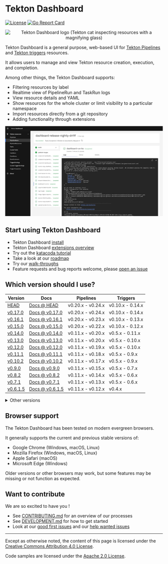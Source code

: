 # Tekton Dashboard

[![License](https://img.shields.io/badge/License-Apache%202.0-blue.svg)](https://github.com/tektoncd/dashboard/blob/main/LICENSE)
[![Go Report Card](https://goreportcard.com/badge/tektoncd/dashboard)](https://goreportcard.com/report/tektoncd/dashboard)

<p align="center">
  <img src="https://github.com/cdfoundation/artwork/blob/main/tekton/additional-artwork/tekton_dashboard/color/TektonDashboard_color.svg" alt="Tekton Dashboard logo (Tekton cat inspecting resources with a magnifying glass)" width="200" />
</p>

Tekton Dashboard is a general purpose, web-based UI for [Tekton Pipelines](https://github.com/tektoncd/pipeline) and [Tekton triggers](https://github.com/tektoncd/triggers) resources.

It allows users to manage and view Tekton resource creation, execution, and completion.

Among other things, the Tekton Dashboard supports:
- Filtering resources by label
- Realtime view of PipelineRun and TaskRun logs
- View resource details and YAML
- Show resources for the whole cluster or limit visibility to a particular namespace
- Import resources directly from a git repository
- Adding functionality through extensions

![Dashboard UI workloads page](docs/dashboard-ui.jpg)

## Start using Tekton Dashboard

- Tekton Dashboard [install](./docs/install.md)
- Tekton Dashboard [extensions overview](./docs/extensions.md)
- Try out the [katacoda tutorial](https://katacoda.com/tektoncd/scenarios/dashboard)
- Take a look at our [roadmap](./roadmap.md)
- Try our [walk-throughs](./docs/walkthrough/README.md)
- Feature requests and bug reports welcome, please [open an issue](https://github.com/tektoncd/dashboard/issues/new/choose)

## Which version should I use?

| Version | Docs | Pipelines | Triggers |
| ------- | ---- | --------- | -------- |
| [HEAD](./DEVELOPMENT.md) | [Docs @ HEAD](./docs/README.md) | v0.20.x - v0.24.x | v0.10.x - 0.14.x |
| [v0.17.0](https://github.com/tektoncd/dashboard/releases/tag/v0.17.0) | [Docs @ v0.17.0](https://github.com/tektoncd/dashboard/tree/v0.17.0/docs) | v0.20.x - v0.24.x | v0.10.x - 0.14.x |
| [v0.16.1](https://github.com/tektoncd/dashboard/releases/tag/v0.16.1) | [Docs @ v0.16.1](https://github.com/tektoncd/dashboard/tree/v0.16.1/docs) | v0.20.x - v0.23.x | v0.10.x - 0.13.x |
| [v0.15.0](https://github.com/tektoncd/dashboard/releases/tag/v0.15.0) | [Docs @ v0.15.0](https://github.com/tektoncd/dashboard/tree/v0.15.0/docs) | v0.20.x - v0.22.x | v0.10.x - 0.12.x |
| [v0.14.0](https://github.com/tektoncd/dashboard/releases/tag/v0.14.0) | [Docs @ v0.14.0](https://github.com/tektoncd/dashboard/tree/v0.14.0/docs) | v0.11.x - v0.20.x | v0.5.x - 0.11.x |
| [v0.13.0](https://github.com/tektoncd/dashboard/releases/tag/v0.13.0) | [Docs @ v0.13.0](https://github.com/tektoncd/dashboard/tree/v0.13.0/docs) | v0.11.x - v0.20.x | v0.5.x - 0.10.x |
| [v0.12.0](https://github.com/tektoncd/dashboard/releases/tag/v0.12.0) | [Docs @ v0.12.0](https://github.com/tektoncd/dashboard/tree/v0.12.0/docs) | v0.11.x - v0.19.x | v0.5.x - 0.10.x |
| [v0.11.1](https://github.com/tektoncd/dashboard/releases/tag/v0.11.1) | [Docs @ v0.11.1](https://github.com/tektoncd/dashboard/tree/v0.11.1/docs) | v0.11.x - v0.18.x | v0.5.x - 0.9.x |
| [v0.10.2](https://github.com/tektoncd/dashboard/releases/tag/v0.10.2) | [Docs @ v0.10.2](https://github.com/tektoncd/dashboard/tree/v0.10.2/docs) | v0.11.x - v0.17.x | v0.5.x - 0.9.x |
| [v0.9.0](https://github.com/tektoncd/dashboard/releases/tag/v0.9.0) | [Docs @ v0.9.0](https://github.com/tektoncd/dashboard/tree/v0.9.0/docs) | v0.11.x - v0.15.x | v0.5.x - 0.7.x |
| [v0.8.2](https://github.com/tektoncd/dashboard/releases/tag/v0.8.2) | [Docs @ v0.8.2](https://github.com/tektoncd/dashboard/tree/v0.8.2/docs) | v0.11.x - v0.14.x | v0.5.x - 0.6.x |
| [v0.7.1](https://github.com/tektoncd/dashboard/releases/tag/v0.7.1) | [Docs @ v0.7.1](https://github.com/tektoncd/dashboard/tree/v0.7.1/docs) | v0.11.x - v0.13.x | v0.5.x - 0.6.x |
| [v0.6.1.5](https://github.com/tektoncd/dashboard/releases/tag/v0.6.1.5) | [Docs @ v0.6.1.5](https://github.com/tektoncd/dashboard/tree/v0.6.1.5/docs) | v0.11.x - v0.12.x | v0.4.x |

<details>
  <summary>Other versions</summary>

  It is **strongly recommended** to use the **v0.6.1.4** release or newer for Tekton Pipelines v0.11.x and v0.12.x and Tekton Triggers v0.4.
  - This is a **critically important security release**
  - Earlier versions are deprecated and should be used for **development or isolated usage only**

  | Version | Docs | Pipelines | Triggers |
  | ------- | ---- | --------- | -------- |
  | [v0.16.0](https://github.com/tektoncd/dashboard/releases/tag/v0.16.0) | [Docs @ v0.16.0](https://github.com/tektoncd/dashboard/tree/v0.16.0/docs) | v0.20.x - v0.23.x | v0.10.x - 0.13.x |
  | [v0.11.0](https://github.com/tektoncd/dashboard/releases/tag/v0.11.0) | [Docs @ v0.11.0](https://github.com/tektoncd/dashboard/tree/v0.11.0/docs) | v0.11.x - v0.18.x | v0.5.x - 0.9.x |
  | [v0.10.1](https://github.com/tektoncd/dashboard/releases/tag/v0.10.1) | [Docs @ v0.10.1](https://github.com/tektoncd/dashboard/tree/v0.10.1/docs) | v0.11.x - v0.17.x | v0.5.x - 0.8.x |
  | [v0.10.0](https://github.com/tektoncd/dashboard/releases/tag/v0.10.0) | [Docs @ v0.10.0](https://github.com/tektoncd/dashboard/tree/v0.10.0/docs) | v0.11.x - v0.17.x | v0.5.x - 0.8.x |
  | [v0.8.0](https://github.com/tektoncd/dashboard/releases/tag/v0.8.0) | [Docs @ v0.8.0](https://github.com/tektoncd/dashboard/tree/v0.8.0/docs) | v0.11.x - v0.14.x | v0.5.x - 0.6.x |
  | [v0.7.0](https://github.com/tektoncd/dashboard/releases/tag/v0.7.0) | [Docs @ v0.7.0](https://github.com/tektoncd/dashboard/tree/v0.7.0/docs) | v0.11.x - v0.13.x | v0.4.x - 0.5.x |
  | [v0.6.1.4](https://github.com/tektoncd/dashboard/releases/tag/v0.6.1.4) | [Docs @ v0.6.1.4](https://github.com/tektoncd/dashboard/tree/v0.6.1.4/docs) | v0.11.x | v0.4.x |
  | [v0.6.0](https://github.com/tektoncd/dashboard/releases/tag/v0.6.0) | | v0.11.x | v0.3.x |
  | [v0.5.3](https://github.com/tektoncd/dashboard/releases/tag/v0.5.3) | | v0.10.x | v0.3.x |
  | [v0.5.2](https://github.com/tektoncd/dashboard/releases/tag/v0.5.2) | | v0.10.x | v0.2.x |
  | [v0.5.0](https://github.com/tektoncd/dashboard/releases/tag/v0.5.0) | | v0.10.x | v0.1 |
  | [v0.4.1](https://github.com/tektoncd/dashboard/releases/tag/v0.4.1) | | v0.8.0 | v0.1 |
  | [v0.3.0](https://github.com/tektoncd/dashboard/releases/tag/v0.3.0) | | v0.8.0 | v0.1 |
  | [v0.2.1](https://github.com/tektoncd/dashboard/releases/tag/v0.2.1) | | v0.7.0 | |
  | [v0.1.1](https://github.com/tektoncd/dashboard/releases/tag/v0.1.1) | | v0.5.2 | |
</details>

## Browser support

The Tekton Dashboard has been tested on modern evergreen browsers.

It generally supports the current and previous stable versions of:

- Google Chrome (Windows, macOS, Linux)
- Mozilla Firefox (Windows, macOS, Linux)
- Apple Safari (macOS)
- Microsoft Edge (Windows)

Older versions or other browsers may work, but some features may be missing or not function as expected.

## Want to contribute

We are so excited to have you !

- See [CONTRIBUTING.md](./CONTRIBUTING.md) for an overview of our processes
- See [DEVELOPMENT.md](./DEVELOPMENT.md) for how to get started
- Look at our
  [good first issues](https://github.com/tektoncd/dashboard/issues?q=is%3Aissue+is%3Aopen+label%3A%22good+first+issue%22)
  and our
  [help wanted issues](https://github.com/tektoncd/dashboard/issues?q=is%3Aissue+is%3Aopen+label%3A%22help+wanted%22)

---

Except as otherwise noted, the content of this page is licensed under the [Creative Commons Attribution 4.0 License](https://creativecommons.org/licenses/by/4.0/).

Code samples are licensed under the [Apache 2.0 License](https://www.apache.org/licenses/LICENSE-2.0).
